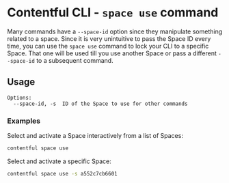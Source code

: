 # Contentful CLI - `space use` command

Many commands have a `--space-id` option since they manipulate something related
to a space. Since it is very unintuitive to pass the Space ID every time, you can
use the `space use` command to lock your CLI to a specific Space. That one will
be used till you use another Space or pass a different `--space-id` to a subsequent
command.

## Usage

```
Options:
  --space-id, -s  ID of the Space to use for other commands
```

### Examples

Select and activate a Space interactively from a list of Spaces:

```sh
contentful space use
```

Select and activate a specific Space:

```sh
contentful space use -s a552c7cb6601
```
